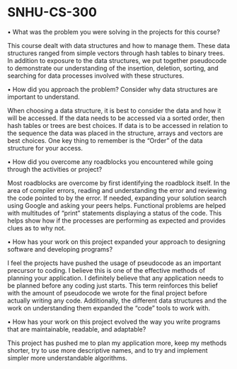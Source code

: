 # SNHU-CS-300

•	What was the problem you were solving in the projects for this course?

This course dealt with data structures and how to manage them. These data structures ranged from simple vectors through hash tables to binary trees. In addition to exposure to the data structures, we put together pseudocode to demonstrate our understanding of the insertion, deletion, sorting, and searching for data processes involved with these structures.

•	How did you approach the problem? Consider why data structures are important to understand.

When choosing a data structure, it is best to consider the data and how it will be accessed. If the data needs to be accessed via a sorted order, then hash tables or trees are best choices. If data is to be accessed in relation to the sequence the data was placed in the structure, arrays and vectors are best choices. One key thing to remember is the “Order” of the data structure for your access. 

•	How did you overcome any roadblocks you encountered while going through the activities or project?

Most roadblocks are overcome by first identifying the roadblock itself. In the area of compiler errors, reading and understanding the error and reviewing the code pointed to by the error. If needed, expanding your solution search using Google and asking your peers helps. Functional problems are helped with multitudes of “print” statements displaying a status of the code. This helps show how if the processes are performing as expected and provides clues as to why not.

•	How has your work on this project expanded your approach to designing software and developing programs?

I feel the projects have pushed the usage of pseudocode as an important precursor to coding. I believe this is one of the effective methods of planning your application. I definitely believe that any application needs to be planned before any coding just starts. This term reinforces this belief with the amount of pseudocode we wrote for the final project before actually writing any code. Additionally, the different data structures and the work on understanding them expanded the “code” tools to work with. 

•	How has your work on this project evolved the way you write programs that are maintainable, readable, and adaptable?

This project has pushed me to plan my application more, keep my methods shorter, try to use more descriptive names, and to try and implement simpler more understandable algorithms.
